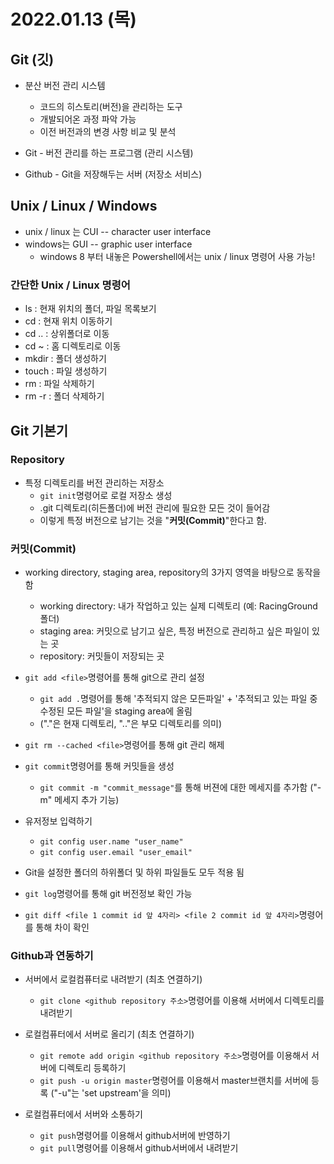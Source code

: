 # 2022.01.13 (목)



## Git (깃)

- 분산 버전 관리 시스템
  - 코드의 히스토리(버전)을 관리하는 도구
  - 개발되어온 과정 파악 가능
  - 이전 버전과의 변경 사항 비교 및 분석

- Git - 버전 관리를 하는 프로그램 (관리 시스템)
- Github - Git을 저장해두는 서버 (저장소 서비스)



## Unix / Linux / Windows

- unix / linux 는 CUI -- character user interface
- windows는 GUI -- graphic user interface
  - windows 8 부터 내놓은 Powershell에서는 unix / linux 명령어 사용 가능!



### 간단한 Unix / Linux 명령어

- ls : 현재 위치의 폴더, 파일 목록보기
- cd<path> : 현재 위치 이동하기
- cd .. : 상위폴더로 이동
- cd ~ : 홈 디렉토리로 이동
- mkdir <name> : 폴더 생성하기
- touch <name> : 파일 생성하기
- rm <name> : 파일 삭제하기
- rm -r <name> :  폴더 삭제하기



## Git 기본기

### Repository

- 특정 디렉토리를 버전 관리하는 저장소
  - `git init`명령어로 로컬 저장소 생성
  - .git  디렉토리(히든폴더)에 버전 관리에 필요한 모든 것이 들어감
  - 이렇게 특정 버전으로 남기는 것을 "**커밋(Commit)**"한다고 함.

### 커밋(Commit)

- working directory, staging area, repository의 3가지 영역을 바탕으로 동작을 함
  - working directory: 내가 작업하고 있는 실제 디렉토리 (예: RacingGround 폴더)
  - staging area: 커밋으로 남기고 싶은, 특정 버전으로 관리하고 싶은 파일이 있는 곳
  - repository: 커밋들이 저장되는 곳
- `git add <file>`명령어를 통해 git으로 관리 설정
  - `git add .`명령어를 통해 '추적되지 않은 모든파일' + '추적되고 있는 파일 중 수정된 모든 파일'을 staging area에 올림
  - ("."은 현재 디렉토리, ".."은 부모 디렉토리를 의미)
- `git rm --cached <file>`명령어를 통해 git 관리 해제
- `git commit`명령어를 통해 커밋들을 생성
  - `git commit -m "commit_message"`를 통해 버젼에 대한 메세지를 추가함 ("-m" 메세지 추가 기능)
- 유저정보 입력하기
  - `git config user.name "user_name"`
  - `git config user.email "user_email"`
- Git을 설정한 폴더의 하위폴더 및 하위 파일들도 모두 적용 됨



- `git log`명령어를 통해 git 버전정보 확인 가능
- `git diff <file 1 commit id 앞 4자리> <file 2 commit id 앞 4자리>`명령어를 통해 차이 확인



### Github과 연동하기

- 서버에서 로컬컴퓨터로 내려받기 (최초 연결하기)
  - `git clone <github repository 주소>`명령어를 이용해 서버에서 디렉토리를 내려받기
- 로컬컴퓨터에서 서버로 올리기 (최초 연결하기)
  - `git remote add origin <github repository 주소>`명령어를 이용해서 서버에 디렉토리 등록하기
  - `git push -u origin master`명령어를 이용해서 master브랜치를 서버에 등록 ("-u"는 'set upstream'을 의미)

- 로컬컴퓨터에서 서버와 소통하기
  - `git push`명령어를 이용해서 github서버에 반영하기
  - `git pull`명령어를 이용해서 github서버에서 내려받기
